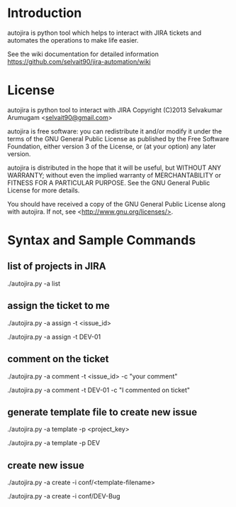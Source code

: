 Introduction
============

autojira is python tool which helps to interact with JIRA tickets 
and automates the operations to make life easier. 

See the wiki documentation for detailed information
https://github.com/selvait90/jira-automation/wiki

License 
=======
autojira is python tool to interact with JIRA 
Copyright (C)2013 Selvakumar Arumugam &lt;selvait90@gmail.com>

autojira is free software: you can redistribute it and/or modify
it under the terms of the GNU General Public License as published by
the Free Software Foundation, either version 3 of the License, or
(at your option) any later version.

autojira is distributed in the hope that it will be useful,
but WITHOUT ANY WARRANTY; without even the implied warranty of
MERCHANTABILITY or FITNESS FOR A PARTICULAR PURPOSE.  See the
GNU General Public License for more details.

You should have received a copy of the GNU General Public License
along with autojira.  If not, see &lt;http://www.gnu.org/licenses/>.

Syntax and Sample Commands
==========================

list of projects in JIRA
------------------------
./autojira.py -a list

assign the ticket to me
------------------------
./autojira.py -a assign -t &lt;issue_id>

./autojira.py -a assign -t DEV-01

comment on the ticket
---------------------
./autojira.py -a comment -t &lt;issue_id> -c "your comment"

./autojira.py -a comment -t DEV-01 -c "I commented on ticket"

generate template file to create new issue
------------------------------------------
./autojira.py -a template -p &lt;project_key>

./autojira.py -a template -p DEV

create new issue
----------------
./autojira.py -a create -i conf/&lt;template-filename>

./autojira.py -a create -i conf/DEV-Bug
